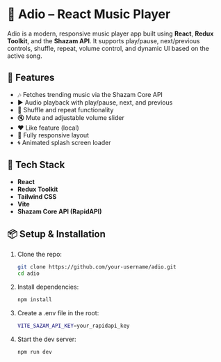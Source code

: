 # 🎵 Adio – React Music Player

Adio is a modern, responsive music player app built using **React**, **Redux Toolkit**, and the **Shazam API**. It supports play/pause, next/previous controls, shuffle, repeat, volume control, and dynamic UI based on the active song.

## 🚀 Features

- 🎶 Fetches trending music via the Shazam Core API
- ▶️ Audio playback with play/pause, next, and previous
- 🔁 Shuffle and repeat functionality
- 🔇 Mute and adjustable volume slider
- ❤️ Like feature (local)
- 📱 Fully responsive layout
- 🌀 Animated splash screen loader

## 🧰 Tech Stack

- **React**
- **Redux Toolkit**
- **Tailwind CSS**
- **Vite**
- **Shazam Core API (RapidAPI)**

## 📦 Setup & Installation

1. Clone the repo:
   ```bash
   git clone https://github.com/your-username/adio.git
   cd adio
2. Install dependencies:
    ```bash
    npm install
3. Create a .env file in the root:
   ```bash
   VITE_SAZAM_API_KEY=your_rapidapi_key
4. Start the dev server:
   ```bash
   npm run dev


